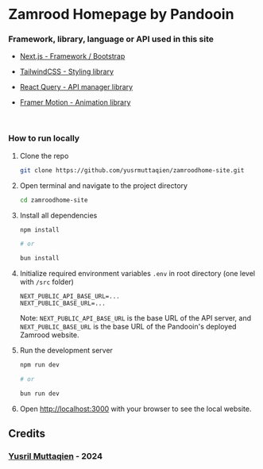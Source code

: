 <br/>

# Zamrood Homepage by Pandooin

### Framework, library, language or API used in this site

- [Next.js - Framework / Bootstrap](https://nextjs.org)

- [TailwindCSS - Styling library](https://tailwindcss.com)

- [React Query - API manager library](https://tanstack.com/query/latest)

- [Framer Motion - Animation library](https://www.framer.com/motion)

<br/>

### How to run locally

1. Clone the repo

    ```bash
    git clone https://github.com/yusrmuttaqien/zamroodhome-site.git
    ```

2. Open terminal and navigate to the project directory

    ```bash
    cd zamroodhome-site
    ```

3. Install all dependencies

    ```bash
    npm install

    # or

    bun install
    ```

4. Initialize required environment variables `.env` in root directory (one level with `/src` folder)

    ```env
    NEXT_PUBLIC_API_BASE_URL=...
    NEXT_PUBLIC_BASE_URL=...
    ```

    Note: `NEXT_PUBLIC_API_BASE_URL` is the base URL of the API server, and `NEXT_PUBLIC_BASE_URL` is the base URL of the Pandooin's deployed Zamrood website.

5. Run the development server

    ```bash
    npm run dev

    # or

    bun run dev
    ```

6. Open [http://localhost:3000](http://localhost:3000) with your browser to see the local website.

## Credits

### <a href="https://github.com/yusrmuttaqien">Yusril Muttaqien</a> - 2024
